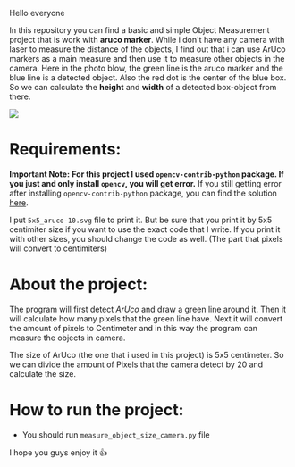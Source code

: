 Hello everyone

In this repository you can find a basic and simple Object Measurement project that is work with **aruco marker**.
While i don't have any camera with laser to measure the distance of the objects, I find out that i can use ArUco markers as a main measure and then use it to measure other objects in the camera. 
Here in the photo blow, the green line is the aruco marker and the blue line is a detected object. Also the red dot is the center of the blue box. So we can calculate the **height** and **width** of a detected box-object from there.

![](https://github.com/Ali619/Object-Detection-Size-Measurement/blob/master/aruco_pic.jpg?raw=true)


# Requirements: 

**Important Note:** **For this project I used `opencv-contrib-python` package. If you just and only install `opencv`, you will get error.**
If you still getting error after installing `opencv-contrib-python` package, you can find the solution [here](https://stackoverflow.com/questions/45972357/python-opencv-aruco-no-module-named-cv2-aruco/56867817).

I put `5x5_aruco-10.svg` file to print it. But be sure that you print it by 5x5 centimiter size if you want to use the exact code that I write. If you print it with other sizes, you should change the code as well. (The part that pixels will convert to centimiters)

# About the project: 

The program will first detect *ArUco* and draw a green line around it. Then it will calculate how many pixels that the green line have. Next it will convert the amount of pixels to Centimeter and in this way the program can measure the objects in camera. 

The size of ArUco (the one that i used in this project) is 5x5 centimeter. So we can divide the amount of Pixels that the camera detect by 20 and calculate the size. 

# How to run the project:
* You should run `measure_object_size_camera.py` file

I hope you guys enjoy it 👍
